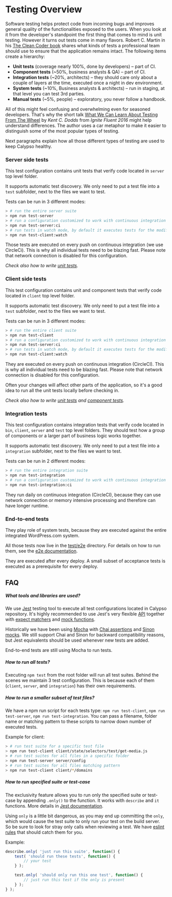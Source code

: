 # Testing Overview

Software testing helps protect code from incoming bugs and improves general quality of the functionalities exposed to the users. When you look at it from the developer's standpoint the first thing that comes to mind is unit testing. However it turns out tests come in many flavors. Robert C. Martin in his [The Clean Coder book](https://www.amazon.com/Clean-Coder-Conduct-Professional-Programmers/dp/0137081073) shares what kinds of tests a professional team should use to ensure that the application remains intact. The following items create a hierarchy:
* __Unit tests__ (coverage nearly 100%, done by developers) – part of CI.
* __Component tests__ (~50%, business analysts & QA) – part of CI.
* __Integration tests__ (~20%, architects) – they should care only about a couple of layers at the time, executed once a night in dev environment.
* __System tests__ (~10%, Business analysts & architects) – run in staging, at that level you can test 3rd parties.
* __Manual tests__ (~5%, people) – exploratory, you never follow a handbook.

All of this might feel confusing and overwhelming even for seasoned developers. That's why the short talk [What We Can Learn About Testing From The Wheel](https://www.youtube.com/watch?v=Da9wfQ0frGA) by _Kent C. Dodds_ from _Ignite Fluent 2016_ might help understand differences. The author uses a car metaphor to make it easier to distinguish some of the most popular types of testing.

Next paragraphs explain how all those different types of testing are used to keep Calypso healthy.

### Server side tests

This test configuration contains unit tests that verify code located in `server` top level folder. 

It supports automatic test discovery. We only need to put a test file into a `test` subfolder, next to the files we want to test.

Tests can be run in 3 different modes:
```bash
> # run the entire server suite
> npm run test-server
> # run a configuration customized to work with continuous integration 
> npm run test-server:ci
> # run tests in watch mode, by default it executes tests for the modified files only
> npm run test-client:watch
```

Those tests are executed on every push on continuous integration (we use CircleCi). This is why all individual tests need to be blazing fast. Please note that network connection is disabled for this configuration.

_Check also how to write [unit tests](unit-tests.md)._

### Client side tests

This test configuration contains unit and component tests that verify code located in `client` top level folder. 

It supports automatic test discovery. We only need to put a test file into a `test` subfolder, next to the files we want to test. 

Tests can be run in 3 different modes:
```bash
> # run the entire client suite
> npm run test-client
> # run a configuration customized to work with continuous integration
> npm run test-server:ci
> # run tests in watch mode, by default it executes tests for the modified files only
> npm run test-client:watch
```

They are executed on every push on continuous integration (CircleCI). This is why all individual tests need to be blazing fast. Please note that network connection is disabled for this configuration.

Often your changes will affect other parts of the application, so it's a good idea to run all the unit tests locally before checking in.


_Check also how to write [unit tests](unit-tests.md) and [component tests](component-tests.md)._

### Integration tests

This test configuration contains integration tests that verify code located in `bin`, `client`, `server` and `test` top level folders. They should test how a group of components or a larger part of business logic works together.

It supports automatic test discovery. We only need to put a test file into a `integration` subfolder, next to the files we want to test.

Tests can be run in 2 different modes:
```bash
> # run the entire integration suite
> npm run test-integration
> # run a configuration customized to work with continuous integration
> npm run test-integration:ci
```

They run daily on continuous integration (CircleCI), because they can use network connection or memory intensive processing and therefore can have longer runtime.

### End-to-end tests

They play role of system tests, because they are executed against the entire integrated WordPress.com system.

All those tests now live in the [test/e2e](/test/e2e) directory. For details on how to run them, see the [e2e documentation](/test/e2e/README.md).

They are executed after every deploy. A small subset of acceptance tests is executed as a prerequisite for every deploy.

## FAQ

##### What tools and libraries are used?

We use [Jest](https://facebook.github.io/jest/) testing tool to execute all test configurations located in Calypso repository. It's highly recommended to use Jest's very flexible [API](https://facebook.github.io/jest/docs/en/api.html) together with [expect matchers](https://facebook.github.io/jest/docs/en/expect.html) and [mock functions](https://facebook.github.io/jest/docs/en/mock-function-api.html).

Historically we have been using [Mocha](https://mochajs.org/) with [Chai assertions](http://chaijs.com/) and [Sinon mocks](http://sinonjs.org/). We still support Chai and Sinon for backward compatibility reasons, but Jest equivalents should be used whenever new tests are added.

End-to-end tests are still using Mocha to run tests.

##### How to run all tests?

Executing `npm test` from the root folder will run all test suites.
Behind the scenes we maintain 3 test configuration. This is because each of them (`client`, `server`, and `integration`) has their own requirements.

##### How to run a smaller subset of test files?

We have a npm run script for each tests type: `npm run test-client`, `npm run test-server`, `npm run test-integration`.
You can pass a filename, folder name or matching pattern to these scripts to narrow down number of executed tests.

Example for client:

```bash
> # run test suite for a specific test file
> npm run test-client client/state/selectors/test/get-media.js
> # run test suites for all files in a specific folder
> npm run test-server server/config
> # run test suites for all files matching pattern
> npm run test-client client/*/domains
```

##### How to run specified suite or test-case

The exclusivity feature allows you to run only the specified suite or test-case by appending `.only()` to the function.
It works with `describe` and `it` functions. More details in [Jest documentation](https://facebook.github.io/jest/docs/api.html).

Using `only` is a little bit dangerous, as you may end up committing the `only`, which would cause the test suite to only run your test on the build server. So be sure to look for stray only calls when reviewing a test. We have [eslint rules](https://github.com/jest-community/eslint-plugin-jest) that should catch them for you.

Example:

```js
describe.only( 'just run this suite', function() {
	test( 'should run these tests', function() {
		// your test
	} );

	test.only( 'should only run this one test', function() {
		// just run this test if the only is present
	} );
} );
```
